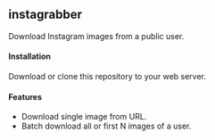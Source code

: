 ## instagrabber
Download Instagram images from a public user.

#### Installation
Download or clone this repository to your web server.

#### Features
- Download single image from URL. 
- Batch download all or first N images of a user.
